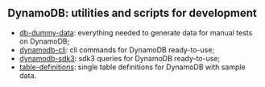 ## DynamoDB: utilities and scripts for development

- [db-dummy-data](db-dummy-data): everything needed to generate data for manual tests on DynamoDB;
- [dynamodb-cli](dynamodb-cli): cli commands for DynamoDB ready-to-use;
- [dynamodb-sdk3](dynamodb-sdk3): sdk3 queries for DynamoDB ready-to-use;
- [table-definitions](table-definitions): single table definitions for DynamoDB with sample data.